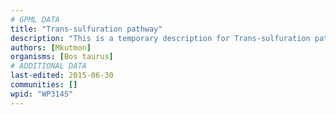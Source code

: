 ```yaml
---
# GPML DATA
title: "Trans-sulfuration pathway"
description: "This is a temporary description for Trans-sulfuration pathway"
authors: [Mkutmon]
organisms: [Bos taurus]
# ADDITIONAL DATA
last-edited: 2015-06-30
communities: []
wpid: "WP3145"
---
```


